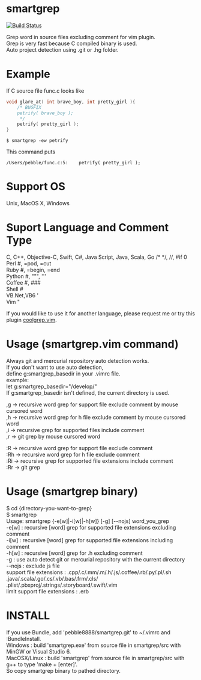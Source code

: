 
smartgrep  
=======

[![Build Status](https://travis-ci.org/pebble8888/smartgrep.svg?branch=master)](https://travis-ci.org/pebble8888/smartgrep)

Grep word in source files excluding comment for vim plugin.  
Grep is very fast because C compiled binary is used.  
Auto project detection using .git or .hg folder.  

Example
=======
If C source file func.c looks like
```c
void glare_at( int brave_boy, int pretty_girl ){
    /* BUGFIX
    petrify( brave_boy );
     */
    petrify( pretty_girl );
}
```
```
$ smartgrep -ew petrify
```
This command puts
```
/Users/pebble/func.c:5:    petrify( pretty_girl );
```
Support OS
=======
Unix, MacOS X, Windows

Suport Language and Comment Type
=======
C, C++, Objective-C, Swift, C#, Java Script, Java, Scala, Go   /* */, //, #if 0  
Perl        #, =pod, =cut  
Ruby 	    #, =begin, =end  
Python      #, """, '''  
Coffee      #, ###  
Shell       #  
VB.Net,VB6  '  
Vim         "
   
If you would like to use it for another language, please request me or try this plugin [coolgrep.vim](https://github.com/tyru/coolgrep.vim).  
  
Usage (smartgrep.vim command)
=======
Always git and mercurial repository auto detection works.  
If you don't want to use auto detection,  
define g:smartgrep_basedir in your .vimrc file.  
    example:  
        let g:smartgrep_basedir="/develop/"  
If g:smartgrep_basedir isn't defined, the current directory is used.  
  
,g   -> recursive word grep for support file exclude comment by mouse cursored word  
,h   -> recursive word grep for h file exclude comment by mouse cursored word  
,i   -> recursive grep for supported files include comment  
,r   -> git grep by mouse cursored word  

:R   -> recursive word grep for support file exclude comment  
:Rh  -> recursive word grep for h file exclude comment  
:Ri  -> recursive grep for supported file extensions include comment  
:Rr  -> git grep  
  
Usage (smartgrep binary)
=======
$ cd {directory-you-want-to-grep}  
$ smartgrep  
Usage: smartgrep {-e[w]|-i[w]|-h[w]} [-g] [--nojs] word_you_grep  
  -e[w] : recursive [word] grep for supported file extensions excluding comment  
  -i[w] : recursive [word] grep for supported file extensions including comment  
  -h[w] : recursive [word] grep for .h excluding comment  
  -g : use auto detect git or mercurial repository with the current directory  
  --nojs : exclude js file  
  support file extensions : .cpp/.c/.mm/.m/.h/.js/.coffee/.rb/.py/.pl/.sh  
                            .java/.scala/.go/.cs/.vb/.bas/.frm/.cls/  
                            .plist/.pbxproj/.strings/.storyboard/.swift/.vim  
  limit support file extensions : .erb  

INSTALL
=======
If you use Bundle, add 'pebble8888/smartgrep.git' to ~/.vimrc and :BundleInstall.  
Windows : build 'smartgrep.exe' from source file in smartgrep/src with MinGW or Visual Studio 6.  
MacOSX/Linux : build 'smartgrep' from source file in smartgrep/src with g++ to type 'make + [enter]'.  
So copy smartgrep binary to pathed directory.  

